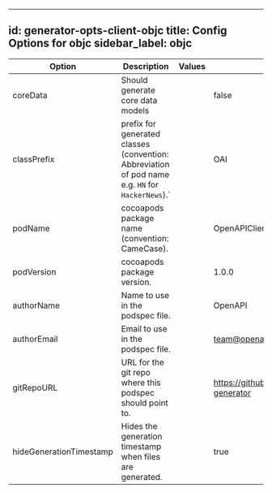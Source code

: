 
---
id: generator-opts-client-objc
title: Config Options for objc
sidebar_label: objc
---

| Option | Description | Values | Default |
| ------ | ----------- | ------ | ------- |
|coreData|Should generate core data models| |false|
|classPrefix|prefix for generated classes (convention: Abbreviation of pod name e.g. `HN` for `HackerNews`).`| |OAI|
|podName|cocoapods package name (convention: CameCase).| |OpenAPIClient|
|podVersion|cocoapods package version.| |1.0.0|
|authorName|Name to use in the podspec file.| |OpenAPI|
|authorEmail|Email to use in the podspec file.| |team@openapitools.org|
|gitRepoURL|URL for the git repo where this podspec should point to.| |https://github.com/openapitools/openapi-generator|
|hideGenerationTimestamp|Hides the generation timestamp when files are generated.| |true|
